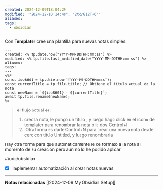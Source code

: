 ```yaml
---
created: 2024-12-09T18:04:29
modified: '"2024-12-10 14:49", "2tc/G12T+6"'
aliases: 
tags:
  - obsidian
---
```

Con **Templater** cree una plantilla para nuevas notas simples:
```
---
created: <% tp.date.now("YYYY-MM-DDTHH:mm:ss") %>
modified: <% tp.file.last_modified_date("YYYY-MM-DDTHH:mm:ss") %>
aliases: 
tags:
---
<%*
const iso8601 = tp.date.now("YYYY-MM-DDTHHmmss");
const currentTitle = tp.file.title; // Obtiene el título actual de la nota
const newName = `${iso8601} - ${currentTitle}`;
await tp.file.rename(newName);
%>
```

> el flujo actual es:
> 	1. creo la nota, le pongo un titulo , y luego hago click en el icono de templater para renombrar la nota o le doy Control+I
> 	2. .Otra forma es darle Control+N para crear una nueva nota desde cero con titulo Untitled, y luego renombrarla

Hay otra forma para que automáticamente le de formato a la nota al momento de su creación pero aún no lo he podido aplicar

#todo/obsidian
- [x] Implementar automatización al crear notas nuevas
  

---
**Notas relacionadas**
[[2024-12-09 My Obsidian Setup]]



